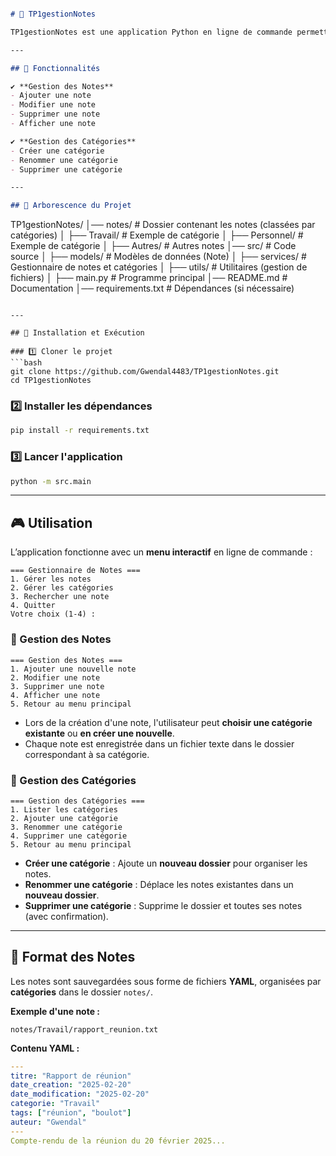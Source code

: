 ```md

# 📝 TP1gestionNotes

TP1gestionNotes est une application Python en ligne de commande permettant de **gérer des notes** de manière organisée à travers un **système de catégories**. Chaque note est sauvegardée dans un fichier texte au format **YAML** et classée dans des dossiers représentant les catégories.  

---

## 📌 Fonctionnalités

✔ **Gestion des Notes**  
- Ajouter une note  
- Modifier une note  
- Supprimer une note  
- Afficher une note  

✔ **Gestion des Catégories**  
- Créer une catégorie  
- Renommer une catégorie  
- Supprimer une catégorie  

---

## 📂 Arborescence du Projet

```
TP1gestionNotes/
│── notes/                  # Dossier contenant les notes (classées par catégories)
│   ├── Travail/            # Exemple de catégorie
│   ├── Personnel/          # Exemple de catégorie
│   ├── Autres/             # Autres notes
│── src/                    # Code source
│   ├── models/             # Modèles de données (Note)
│   ├── services/           # Gestionnaire de notes et catégories
│   ├── utils/              # Utilitaires (gestion de fichiers)
│   ├── main.py             # Programme principal
│── README.md               # Documentation
│── requirements.txt        # Dépendances (si nécessaire)
```

---

## 🚀 Installation et Exécution

### 1️⃣ Cloner le projet  
```bash
git clone https://github.com/Gwendal4483/TP1gestionNotes.git
cd TP1gestionNotes
```

### 2️⃣ Installer les dépendances  
```bash
pip install -r requirements.txt
```

### 3️⃣ Lancer l'application  
```bash
python -m src.main
```

---

## 🎮 Utilisation

L’application fonctionne avec un **menu interactif** en ligne de commande :

```
=== Gestionnaire de Notes ===
1. Gérer les notes
2. Gérer les catégories
3. Rechercher une note
4. Quitter
Votre choix (1-4) :
```

### 📌 Gestion des Notes  
```
=== Gestion des Notes ===
1. Ajouter une nouvelle note
2. Modifier une note
3. Supprimer une note
4. Afficher une note
5. Retour au menu principal
```
- Lors de la création d'une note, l'utilisateur peut **choisir une catégorie existante** ou **en créer une nouvelle**.  
- Chaque note est enregistrée dans un fichier texte dans le dossier correspondant à sa catégorie.  

### 📂 Gestion des Catégories  
```
=== Gestion des Catégories ===
1. Lister les catégories
2. Ajouter une catégorie
3. Renommer une catégorie
4. Supprimer une catégorie
5. Retour au menu principal
```
- **Créer une catégorie** : Ajoute un **nouveau dossier** pour organiser les notes.  
- **Renommer une catégorie** : Déplace les notes existantes dans un **nouveau dossier**.  
- **Supprimer une catégorie** : Supprime le dossier et toutes ses notes (avec confirmation).  

---

## 📄 Format des Notes

Les notes sont sauvegardées sous forme de fichiers **YAML**, organisées par **catégories** dans le dossier `notes/`.  

**Exemple d'une note :**  
```
notes/Travail/rapport_reunion.txt
```

**Contenu YAML :**  
```yaml
---
titre: "Rapport de réunion"
date_creation: "2025-02-20"
date_modification: "2025-02-20"
categorie: "Travail"
tags: ["réunion", "boulot"]
auteur: "Gwendal"
---
Compte-rendu de la réunion du 20 février 2025...
```

